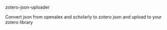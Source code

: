 zotero-json-uploader

Convert json from openalex and scholarly to zotero json and upload to your zotero library
